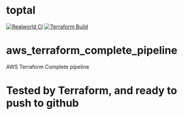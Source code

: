 # toptal
[![Realworld CI](https://github.com/AhmedELShafaie/aws_terraform_complete_pipeline/actions/workflows/realworld-ci.yaml/badge.svg)](https://github.com/AhmedELShafaie/aws_terraform_complete_pipeline/actions/workflows/realworld-ci.yaml)
[![Terraform Build](https://github.com/AhmedELShafaie/aws_terraform_complete_pipeline/actions/workflows/terraform.yaml/badge.svg)](https://github.com/AhmedELShafaie/aws_terraform_complete_pipeline/actions/workflows/terraform.yaml)
# aws_terraform_complete_pipeline
AWS Terraform Complete pipeline
# Tested by Terraform, and ready to push to github

